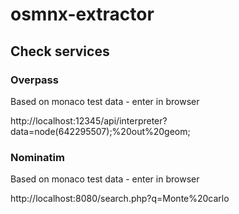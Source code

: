 # osmnx-extractor

## Check services

### Overpass

Based on monaco test data - enter in browser

http://localhost:12345/api/interpreter?data=node(642295507);%20out%20geom;

### Nominatim

Based on monaco test data - enter in browser

http://localhost:8080/search.php?q=Monte%20carlo
